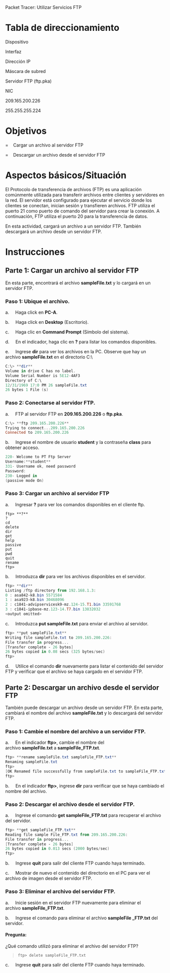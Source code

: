 Packet Tracer: Utilizar Servicios FTP

# Tabla de direccionamiento

Dispositivo

Interfaz

Dirección IP

Máscara de subred

Servidor FTP (ftp.pka)

NIC

209.165.200.226

255.255.255.224

# Objetivos

=    Cargar un archivo al servidor FTP

=    Descargar un archivo desde el servidor FTP

# Aspectos básicos/Situación

El Protocolo de transferencia de archivos (FTP) es una aplicación comúnmente utilizada para transferir archivos entre clientes y servidores en la red. El servidor está configurado para ejecutar el servicio donde los clientes se conectan, inician sesión y transfieren archivos. FTP utiliza el puerto 21 como puerto de comando del servidor para crear la conexión. A continuación, FTP utiliza el puerto 20 para la transferencia de datos.

En esta actividad, cargará un archivo a un servidor FTP. También descargará un archivo desde un servidor FTP.

# Instrucciones

## Parte 1: Cargar un archivo al servidor FTP

En esta parte, encontrará el archivo **sampleFile.txt** y lo cargará en un servidor FTP.

### Paso 1: Ubique el archivo.

a.     Haga click en **PC-A**.

b.     Haga click en **Desktop** (Escritorio).

c.     Haga clic en **Command Prompt** (Símbolo del sistema).

d.     En el indicador, haga clic en **?** para listar los comandos disponibles.

e.     Ingrese **dir** para ver los archivos en la PC. Observe que hay un archivo **sampleFile.txt** en el directorio C:\

```powershell
C:\> **dir**
Volume in drive C has no label.
Volume Serial Number is 5E12-4AF3
Directory of C:\
12/31/1969 17:0 PM 26 sampleFile.txt
26 bytes 1 File (s)
```

### Paso 2: Conectarse al servidor FTP.

a.     FTP al servidor FTP en **209.165.200.226** o **ftp.pka**.

```powershell
C:\> **ftp 209.165.200.226**
Trying to connect...209.165.200.226
Connected to 209.165.200.226
```

b.     Ingrese el nombre de usuario **student** y la contraseña **class** para obtener acceso.

```powershell
220- Welcome to PT Ftp Server
Username:**student**
331- Username ok, need password
Password:
230- Logged in
(passive mode On)
```
### Paso 3: Cargar un archivo al servidor FTP

a.     Ingresar **?** para ver los comandos disponibles en el cliente ftp.

```
ftp> **?**
?
cd
delete
dir
get
help
passive
put
pwd
quit
rename
ftp>
```

b.     Introduzca **dir** para ver los archivos disponibles en el servidor.

```powershell
ftp> **dir**
Listing /ftp directory from 192.168.1.3:
0 : asa842-k8.bin 5571584
1 : asa923-k8.bin 30468096
2 : c1841-advipservicesk9-mz.124-15.T1.bin 33591768
3 : c1841-ipbase-mz.123-14.T7.bin 13832032
<output omitted>
```

c.     Introduzca **put sampleFile.txt** para enviar el archivo al servidor.

```powershell
ftp> **put sampleFile.txt**
Writing file sampleFile.txt to 209.165.200.226:
File transfer in progress...
[Transfer complete - 26 bytes]
26 bytes copied in 0.08 secs (325 bytes/sec)
ftp>
```

d.     Utilice el comando **dir** nuevamente para listar el contenido del servidor FTP y verificar que el archivo se haya cargado en el servidor FTP.

## Parte 2: Descargar un archivo desde el servidor FTP

También puede descargar un archivo desde un servidor FTP. En esta parte, cambiará el nombre del archivo **sampleFile.txt** y lo descargará del servidor FTP.

### Paso 1: Cambie el nombre del archivo a un servidor FTP.

a.     En el indicador **ftp>**, cambie el nombre del archivo **sampleFile.txt** a **sampleFile_FTP.txt**.

```powershell
ftp> **rename sampleFile.txt sampleFile_FTP.txt**
Renaming sampleFile.txt
ftp>
[OK Renamed file successfully from sampleFile.txt to sampleFile_FTP.txt]
ftp>
```

b.     En el indicador **ftp>**, ingrese **dir** para verificar que se haya cambiado el nombre del archivo.

### Paso 2: Descargar el archivo desde el servidor FTP.

a.     Ingrese el comando **get sampleFile_FTP.txt** para recuperar el archivo del servidor.

```powershell
ftp> **get sampleFile_FTP.txt**
Reading file sample File_FTP.txt from 209.165.200.226:
File transfer in progress...
[Transfer complete - 26 bytes]
26 bytes copied in 0.013 secs (2000 bytes/sec)
ftp>
```

b.     Ingrese **quit** para salir del cliente FTP cuando haya terminado.

c.     Mostrar de nuevo el contenido del directorio en el PC para ver el archivo de imagen desde el servidor FTP.

### Paso 3: Eliminar el archivo del servidor FTP.

a.     Inicie sesión en el servidor FTP nuevamente para eliminar el archivo **sampleFile_FTP.txt**.

b.     Ingrese el comando para eliminar el archivo **sampleFile _FTP.txt** del servidor.

#### Pregunta:

¿Qué comando utilizó para eliminar el archivo del servidor FTP?
> `ftp> delete sampleFile_FTP.txt`

c.     Ingrese **quit** para salir del cliente FTP cuando haya terminado.
